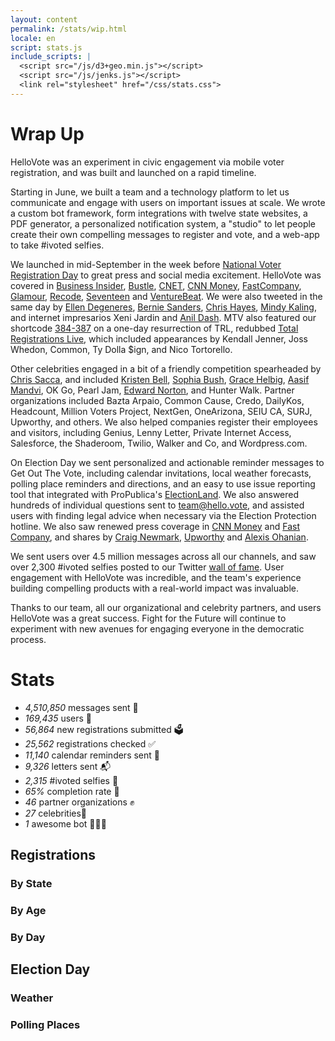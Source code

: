 ```yaml
---
layout: content
permalink: /stats/wip.html
locale: en
script: stats.js
include_scripts: |
  <script src="/js/d3+geo.min.js"></script>
  <script src="/js/jenks.js"></script>
  <link rel="stylesheet" href="/css/stats.css">
---
```


# Wrap Up

HelloVote was an experiment in civic engagement via mobile voter registration, and was built and launched on a rapid timeline.

Starting in June, we built a team and a technology platform to let us communicate and engage with users on important issues at scale. We wrote a custom bot framework, form integrations with twelve state websites, a PDF generator, a personalized notification system, a "studio" to let people create their own compelling messages to register and vote, and a web-app to take #ivoted selfies.

We launched in mid-September in the week before [National Voter Registration Day](http://nationalvoterregistrationday.org) to great press and social media excitement. HelloVote was covered in [Business Insider](http://www.businessinsider.com/register-to-vote-via-text-facebook-hellovote-2016-9), [Bustle](http://www.bustle.com/articles/185688-how-to-register-to-vote-on-facebook-using-hellovote-the-answer-to-the-busy-millennials-prayers), [CNET](https://www.cnet.com/news/hellovote-voter-registration-texting-facebook-messenger-donald-trump-hillary-clinton-election/), [CNN Money](http://money.cnn.com/2016/09/22/technology/hellovote-text-to-vote/), [FastCompany](https://www.fastcompany.com/3063969/mind-and-machine/this-chatbot-will-register-you-to-vote-by-text-so-now-you-have-no-excuse), [Glamour](http://www.glamour.com/story/register-to-vote-with-a-text-message), [Recode](http://www.recode.net/2016/9/22/13020980/chatbot-voter-registration-text), [Seventeen](http://www.seventeen.com/life/tech-social-media/news/a42975/no-more-excuses-you-can-now-register-to-vote-through-test-message/) and [VentureBeat](http://venturebeat.com/2016/09/22/backed-by-anti-trump-twilio-this-bot-wants-to-register-voters/). We were also tweeted in the same day by [Ellen Degeneres](https://twitter.com/TheEllenShow/status/779383562785009667), [Bernie Sanders](https://twitter.com/BernieSanders/status/779344034498277376), [Chris Hayes](https://twitter.com/chrislhayes/status/779078355794685952), [Mindy Kaling](https://twitter.com/mindykaling/status/780475790148317184), and internet impresarios Xeni Jardin and [Anil Dash](https://twitter.com/anildash/status/783764748378730496). MTV also featured our shortcode [384-387](sms://384387) on a one-day resurrection of TRL, redubbed [Total Registrations Live](http://electthis.com/trl), which included appearances by Kendall Jenner, Joss Whedon, Common, Ty Dolla $ign, and Nico Tortorello.

Other celebrities engaged in a bit of a friendly competition spearheaded by [Chris Sacca](https://twitter.com/sacca/status/779085923149422592), and included [Kristen Bell](https://twitter.com/IMKristenBell/status/785255502376599554), [Sophia Bush](https://twitter.com/SophiaBush/status/784206860094058496), [Grace Helbig](https://twitter.com/gracehelbig/status/784949750663553025), [Aasif Mandvi](https://twitter.com/aasif/status/784233622949724161), OK Go, Pearl Jam, [Edward Norton](https://twitter.com/EdwardNorton/status/784484101206179840), and Hunter Walk. Partner organizations included Bazta Arpaio, Common Cause, Credo, DailyKos, Headcount, Million Voters Project, NextGen, OneArizona, SEIU CA, SURJ, Upworthy, and others. We also helped companies register their employees and visitors, including Genius, Lenny Letter, Private Internet Access, Salesforce, the Shaderoom, Twilio, Walker and Co, and Wordpress.com.

On Election Day we sent personalized and actionable reminder messages to Get Out The Vote, including calendar invitations, local weather forecasts, polling place reminders and directions, and an easy to use issue reporting tool that integrated with ProPublica's [ElectionLand](https://projects.propublica.org/electionland/). We also answered hundreds of individual questions sent to team@hello.vote, and assisted users with finding legal advice when necessary via the Election Protection hotline. We also saw renewed press coverage in [CNN Money](http://money.cnn.com/2016/11/07/technology/election-polls-tech-tools/index.html) and [Fast Company](https://news.fastcompany.com/finally-hellovote-gives-you-a-legitimate-reason-to-take-a-selfie-4024066), and shares by [Craig Newmark](https://twitter.com/craignewmark/status/794985067521019904), [Upworthy](https://twitter.com/Upworthy/status/795710075449016320) and [Alexis Ohanian](https://twitter.com/alexisohanian/status/795802313046650881).

We sent users over 4.5 million messages across all our channels, and saw over 2,300 #ivoted selfies posted to our Twitter [wall of fame](https://twitter.com/hellovote_bot). User engagement with HelloVote was incredible, and the team's experience building compelling products with a real-world impact was invaluable.

Thanks to our team, all our organizational and celebrity partners, and users HelloVote was a great success. Fight for the Future will continue to experiment with new avenues for engaging everyone in the democratic process.

# Stats
* _4,510,850_ messages sent 📲
* _169,435_ users 🙋
* _56,864_ new registrations submitted 🗳
* _25,562_ registrations checked ✅
* _11,140_ calendar reminders sent 📆
* _9,326_ letters sent 📬
* _2,315_ #ivoted selfies 📸
* _65%_ completion rate 🎉
* _46_ partner organizations ✊
* _27_ celebrities💃
* _1_ awesome bot 🤖🇺🇸

## Registrations

<div class="d3 map" id="states">
  <h3>By State</h3>
</div>

<div class="d3 chart" id="ages">
  <h3>By Age</h3>
</div>

<div class="d3 chart" id="daily">
  <h3>By Day</h3>
</div>

## Election Day

<div class="d3 pie push-right" id="weather">
  <h3>Weather</h3>
</div>

<div class="d3 pie push-down" id="polling_places">
  <h3>Polling Places</h3>
</div>
